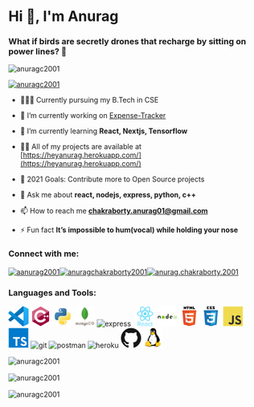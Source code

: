 #  Hi 👋, I'm Anurag
### What if birds are secretly drones that recharge by sitting on power lines? 👀

<img src="https://komarev.com/ghpvc/?username=anuragc2001&label=Profile%20views&color=0e75b6&style=flat"  alt="anuragc2001"  />

  

<a href="https://github.com/ryo-ma/github-profile-trophy"><img src="https://github-profile-trophy.vercel.app/?username=anuragc2001"  alt="anuragc2001"  /></a>

  

-  👨🏻‍🎓 Currently pursuing my B.Tech in CSE

-  🔭 I’m currently working on [Expense-Tracker](https://github.com/anuragc2001/Expense-Tracker)

-  🌱 I’m currently learning **React, Nextjs, Tensorflow**

-  👨‍💻 All of my projects are available at [https://heyanurag.herokuapp.com/](https://heyanurag.herokuapp.com/)

-  🥅 2021 Goals: Contribute more to Open Source projects

-  💬 Ask me about **react, nodejs, express, python, c++**

-  📫 How to reach me **chakraborty.anurag01@gmail.com**

-  ⚡ Fun fact **It’s impossible to hum(vocal) while holding your nose**

  
  

###  Connect with me:

  
  

<p align="left"><a href="https://twitter.com/aanurag2001"  target="blank"><img align="center"  src="https://raw.githubusercontent.com/rahuldkjain/github-profile-readme-generator/master/src/images/icons/Social/twitter.svg"  alt="aanurag2001"  height="30"  width="40"  /></a><a href="https://linkedin.com/in/anuragchakraborty2001"  target="blank"><img align="center"  src="https://raw.githubusercontent.com/rahuldkjain/github-profile-readme-generator/master/src/images/icons/Social/linked-in-alt.svg"  alt="anuragchakraborty2001"  height="30"  width="40"  /></a><a href="https://fb.com/anurag.chakraborty.2001"  target="blank"><img align="center"  src="https://raw.githubusercontent.com/rahuldkjain/github-profile-readme-generator/master/src/images/icons/Social/facebook.svg"  alt="anurag.chakraborty.2001"  height="30"  width="40"  /></a></p>

  

###  Languages and Tools:

  
  

<p align="left">
<img alt="Visual Studio Code"  width="40"  height="40"  src="https://raw.githubusercontent.com/github/explore/80688e429a7d4ef2fca1e82350fe8e3517d3494d/topics/visual-studio-code/visual-studio-code.png"/>&nbsp;<img src="https://raw.githubusercontent.com/devicons/devicon/master/icons/cplusplus/cplusplus-original.svg"  alt="cplusplus"  width="40"  height="40"/>&nbsp;<img src="https://raw.githubusercontent.com/devicons/devicon/master/icons/python/python-original.svg"  alt="python"  width="40"  height="40"/>&nbsp;<img src="https://raw.githubusercontent.com/devicons/devicon/master/icons/mongodb/mongodb-original-wordmark.svg"  alt="mongodb"  width="40"  height="40"/>&nbsp;<img src="https://www.pngfind.com/pngs/m/136-1363736_express-js-icon-png-transparent-png.png"  alt="express"  width="40"/>  &nbsp;<img src="https://raw.githubusercontent.com/devicons/devicon/master/icons/react/react-original-wordmark.svg"  alt="react"  width="40"  height="40"/>&nbsp;<img src="https://raw.githubusercontent.com/devicons/devicon/master/icons/nodejs/nodejs-original-wordmark.svg"  alt="nodejs"  width="40"  height="40"/>&nbsp;<img src="https://raw.githubusercontent.com/devicons/devicon/master/icons/html5/html5-original-wordmark.svg"  alt="html5"  width="40"  height="40"/>&nbsp;<img src="https://raw.githubusercontent.com/devicons/devicon/master/icons/css3/css3-original-wordmark.svg"  alt="css3"  width="40"  height="40"/>&nbsp;<img src="https://raw.githubusercontent.com/devicons/devicon/master/icons/javascript/javascript-original.svg"  alt="javascript"  width="40"  height="40"/>&nbsp;<img src="https://raw.githubusercontent.com/devicons/devicon/master/icons/typescript/typescript-original.svg"  alt="typescript"  width="40"  height="40"/>&nbsp;<img src="https://www.vectorlogo.zone/logos/git-scm/git-scm-icon.svg"  alt="git"  width="40"  height="40"/>&nbsp;<img src="https://www.vectorlogo.zone/logos/getpostman/getpostman-icon.svg"  alt="postman"  width="40"  height="40"/>&nbsp;<img src="https://www.vectorlogo.zone/logos/heroku/heroku-icon.svg"  alt="heroku"  width="40"  height="40"/>&nbsp;<img alt="GitHub"  width="40"  height="40"  src="https://raw.githubusercontent.com/github/explore/78df643247d429f6cc873026c0622819ad797942/topics/github/github.png"  />&nbsp;<img src="https://raw.githubusercontent.com/devicons/devicon/master/icons/linux/linux-original.svg"  alt="linux"  width="40"  height="40"/>
</p>

  
  

<p><img align="center"  src="https://github-readme-stats.vercel.app/api?username=anuragc2001&count_private=true&show_icons=true&theme=tokyonight&count_private=true"  alt="anuragc2001"  /></p>
  
  

<p><img align="center"  src="https://github-readme-stats.vercel.app/api/top-langs/?username=anuragc2001&layout=compact&theme=react&count_private=false"  alt="anuragc2001"/></p>

  
  

<p><img align="center"  src="https://github-readme-streak-stats.herokuapp.com/?user=anuragc2001&theme=vision-friendly-dark"  alt="anuragc2001"  /></p>